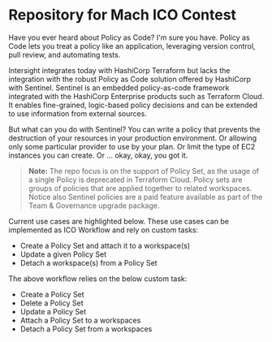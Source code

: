 # Repository for Mach ICO Contest

Have you ever heard about Policy as  Code? I'm sure you have.
Policy as Code lets you treat a policy like an application, leveraging version control, pull review, and automating tests.

Intersight integrates today with HashiCorp Terraform but lacks the integration with the robust Policy as Code solution offered by HashiCorp with Sentinel.
Sentinel is an embedded policy-as-code framework integrated with the HashiCorp Enterprise products such as Terraform Cloud. It enables fine-grained, logic-based policy decisions and can be extended to use information from external sources.

But what can you do with Sentinel? You can write a policy that prevents the destruction of your resources in your production environment. Or allowing only some particular provider to use by your plan. Or limit the type of EC2 instances you can create. Or ... okay, okay, you got it.

> **Note:**  The repo focus is on the support of Policy Set, as the usage of a single Policy is deprecated in Terraform Cloud. Policy sets are groups of policies that are applied together to related workspaces. Notice also Sentinel policies are a paid feature available as part of the Team & Governance upgrade package.

Current use cases are highlighted below. These use cases can be implemented as ICO Workflow and rely on custom tasks:
 - Create a Policy Set and attach it to a workspace(s)
 - Update a given Policy Set
 - Detach a workspace(s) from a Policy Set

The above workflow relies on the below custom task:
 - Create a Policy Set
 - Delete a Policy Set
 - Update a Policy Set
 - Attach a Policy Set to a workspaces
 - Detach a Policy Set from a workspaces
